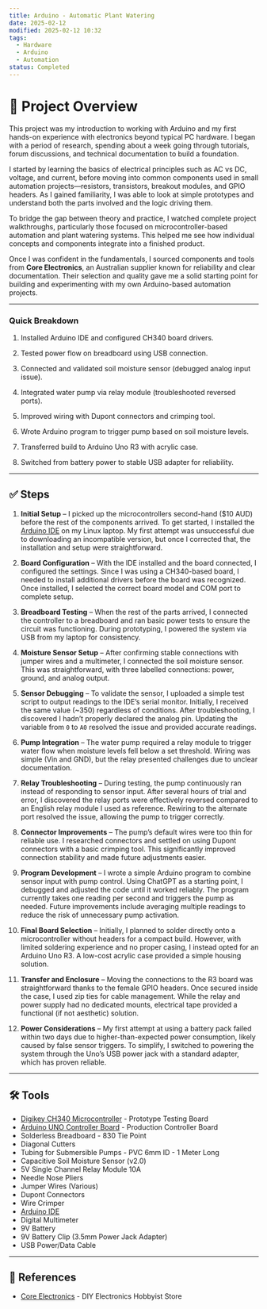 ```yaml
---
title: Arduino - Automatic Plant Watering
date: 2025-02-12
modified: 2025-02-12 10:32
tags:
  - Hardware
  - Arduino
  - Automation
status: Completed
---
```


# 📝 Project Overview

This project was my introduction to working with Arduino and my first hands-on experience with electronics beyond typical PC hardware. I began with a period of research, spending about a week going through tutorials, forum discussions, and technical documentation to build a foundation.

I started by learning the basics of electrical principles such as AC vs DC, voltage, and current, before moving into common components used in small automation projects—resistors, transistors, breakout modules, and GPIO headers. As I gained familiarity, I was able to look at simple prototypes and understand both the parts involved and the logic driving them.

To bridge the gap between theory and practice, I watched complete project walkthroughs, particularly those focused on microcontroller-based automation and plant watering systems. This helped me see how individual concepts and components integrate into a finished product.

Once I was confident in the fundamentals, I sourced components and tools from **Core Electronics**, an Australian supplier known for reliability and clear documentation. Their selection and quality gave me a solid starting point for building and experimenting with my own Arduino-based automation projects.

---
### Quick Breakdown

1. Installed Arduino IDE and configured CH340 board drivers.

2. Tested power flow on breadboard using USB connection.

3. Connected and validated soil moisture sensor (debugged analog input issue).

4. Integrated water pump via relay module (troubleshooted reversed ports).

5. Improved wiring with Dupont connectors and crimping tool.

6. Wrote Arduino program to trigger pump based on soil moisture levels.

7. Transferred build to Arduino Uno R3 with acrylic case.

8. Switched from battery power to stable USB adapter for reliability.

---
## ✅ Steps

1. **Initial Setup** – I picked up the microcontrollers second-hand ($10 AUD) before the rest of the components arrived. To get started, I installed the [Arduino IDE](https://www.arduino.cc/en/software) on my Linux laptop. My first attempt was unsuccessful due to downloading an incompatible version, but once I corrected that, the installation and setup were straightforward.

2. **Board Configuration** – With the IDE installed and the board connected, I configured the settings. Since I was using a CH340-based board, I needed to install additional drivers before the board was recognized. Once installed, I selected the correct board model and COM port to complete setup.

3. **Breadboard Testing** – When the rest of the parts arrived, I connected the controller to a breadboard and ran basic power tests to ensure the circuit was functioning. During prototyping, I powered the system via USB from my laptop for consistency.

4. **Moisture Sensor Setup** – After confirming stable connections with jumper wires and a multimeter, I connected the soil moisture sensor. This was straightforward, with three labelled connections: power, ground, and analog output.

5. **Sensor Debugging** – To validate the sensor, I uploaded a simple test script to output readings to the IDE’s serial monitor. Initially, I received the same value (~350) regardless of conditions. After troubleshooting, I discovered I hadn’t properly declared the analog pin. Updating the variable from `0` to `A0` resolved the issue and provided accurate readings.

6.  **Pump Integration** – The water pump required a relay module to trigger water flow when moisture levels fell below a set threshold. Wiring was simple (Vin and GND), but the relay presented challenges due to unclear documentation.

7. **Relay Troubleshooting** – During testing, the pump continuously ran instead of responding to sensor input. After several hours of trial and error, I discovered the relay ports were effectively reversed compared to an English relay module I used as reference. Rewiring to the alternate port resolved the issue, allowing the pump to trigger correctly.

8. **Connector Improvements** – The pump’s default wires were too thin for reliable use. I researched connectors and settled on using Dupont connectors with a basic crimping tool. This significantly improved connection stability and made future adjustments easier.

9. **Program Development** – I wrote a simple Arduino program to combine sensor input with pump control. Using ChatGPT as a starting point, I debugged and adjusted the code until it worked reliably. The program currently takes one reading per second and triggers the pump as needed. Future improvements include averaging multiple readings to reduce the risk of unnecessary pump activation.

10. **Final Board Selection** – Initially, I planned to solder directly onto a microcontroller without headers for a compact build. However, with limited soldering experience and no proper casing, I instead opted for an Arduino Uno R3. A low-cost acrylic case provided a simple housing solution.

11. **Transfer and Enclosure** – Moving the connections to the R3 board was straightforward thanks to the female GPIO headers. Once secured inside the case, I used zip ties for cable management. While the relay and power supply had no dedicated mounts, electrical tape provided a functional (if not aesthetic) solution.

12. **Power Considerations** – My first attempt at using a battery pack failed within two days due to higher-than-expected power consumption, likely caused by false sensor triggers. To simplify, I switched to powering the system through the Uno’s USB power jack with a standard adapter, which has proven reliable.

---

## 🛠 Tools

- [Digikey CH340 Microcontroller](https://www.digikey.com/en/htmldatasheets/production/3552695/0/0/1/dev-15096) - Prototype Testing Board
- [Arduino UNO Controller Board](https://docs.arduino.cc/hardware/uno-rev3/) - Production Controller Board
- Solderless Breadboard - 830 Tie Point
- Diagonal Cutters
- Tubing for Submersible Pumps - PVC 6mm ID - 1 Meter Long
- Capacitive Soil Moisture Sensor (v2.0)
- 5V Single Channel Relay Module 10A
- Needle Nose Pliers
- Jumper Wires (Various)
- Dupont Connectors
- Wire Crimper
- [Arduino IDE](https://www.arduino.cc/en/software) 
- Digital Multimeter
- 9V Battery
- 9V Battery Clip (3.5mm Power Jack Adapter)
- USB Power/Data Cable

---

## 🔗 References

- [Core Electronics](https://core-electronics.com.au/) - DIY Electronics Hobbyist Store
